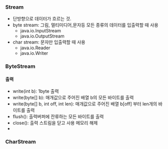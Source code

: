 ### Stream
- 단방향으로 데이터가 흐르는 것.
- byte stream: 그림, 멀티미디어,문자등 모든 종류의 데이터를 입출력할 때 사용
  - java.io.InputStream
  - java.io.OutputStream
- char stream: 문자만 입출력할 때 사용
  - java.io.Reader
  - java.io.Writer

### ByteStream
#### 출력
- write(int b): 1byte 출력
- write(byte[] b): 매개값으로 주어진 배열 b의 모든 바이트를 출력
- write(byte[] b, int off, int len): 매개값으로 주어진 배열 b[off] 부터 len개의 바이트를 출력
- flush(): 출력버퍼에 잔류하는 모든 바이트를 출력
- close(): 출력 스트림을 닫고 사용 메모리 해제
- 

### CharStream
